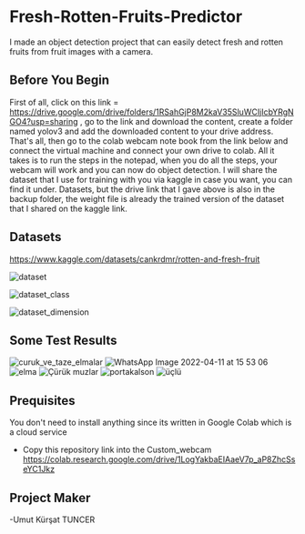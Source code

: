 # Fresh-Rotten-Fruits-Predictor
I made an object detection project that can easily detect fresh and rotten fruits from fruit images with a camera.

## Before You Begin
 First of all, click on this link = https://drive.google.com/drive/folders/1RSahGjP8M2kaV35SluWCIjIcbYRgNGO4?usp=sharing , go to the link and download the content, create a folder named yolov3 and add the downloaded content to your drive address. That's all, then go to the colab webcam note book from the link below and connect the virtual machine and connect your own drive to colab. All it takes is to run the steps in the notepad, when you do all the steps, your webcam will work and you can now do object detection. 
 I will share the dataset that I use for training with you via kaggle in case you want, you can find it under.
 Datasets, but the drive link that I gave above is also in the backup folder, the weight file is already the trained version of the dataset that I shared on the kaggle link.

## Datasets
https://www.kaggle.com/datasets/cankrdmr/rotten-and-fresh-fruit <br/>

![dataset](https://user-images.githubusercontent.com/69106446/168479160-08b1d6fc-b684-44fa-bffd-12a23b7df4ed.png)

![dataset_class](https://user-images.githubusercontent.com/69106446/168479352-9efe7fd3-1a38-4e1f-b7f6-f28a9cb00281.png)

![dataset_dimension](https://user-images.githubusercontent.com/69106446/168479181-4c889b7e-c581-4d89-a336-68153df0b56b.png)

## Some Test Results
![curuk_ve_taze_elmalar](https://user-images.githubusercontent.com/69106446/169070594-1e91be54-a2e7-44ca-a0d7-f2c044889205.jpg)
![WhatsApp Image 2022-04-11 at 15 53 06](https://user-images.githubusercontent.com/69106446/169070839-49ce2d6a-9274-4e8f-ae03-557aa2c5df3f.jpeg)
![elma](https://user-images.githubusercontent.com/88190816/169276518-ad5e3ab1-02eb-4216-92ba-29845c317357.png)
![Çürük muzlar](https://user-images.githubusercontent.com/88190816/169276575-bfe32f5e-30aa-4096-9012-a41acc77182e.jpg)
![portakalson](https://user-images.githubusercontent.com/88190816/169277150-2a2bc950-bc3c-488d-b603-8fcd57ba189f.png)
![üçlü](https://user-images.githubusercontent.com/88190816/169276766-1b8b5f4d-516b-4a37-98fe-b5803dba1618.png)

## Prequisites
You don't need to install anything since its written in Google Colab which is a cloud service
- Copy this repository link into the Custom_webcam https://colab.research.google.com/drive/1LogYakbaEIAaeV7p_aP8ZhcSseYC1Jkz

## Project Maker 
-Umut Kürşat TUNCER




